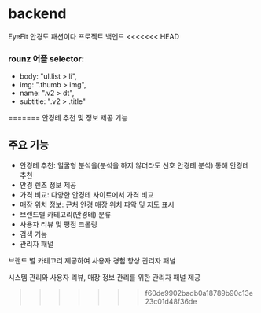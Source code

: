 # backend
EyeFit 안경도 패션이다 프로젝트 백엔드
<<<<<<< HEAD


### rounz 어플 selector:
- body: "ul.list > li",
- img: ".thumb > img",
- name: ".v2 > dt",
- subtitle: ".v2 > .title"

=======
안경테 추천 및 정보 제공 기능

## 주요 기능

- 안경테 추천: 얼굴형 분석을(분석을 하지 않더라도 선호 안경테 분석) 통해 안경테 추천
- 안경 렌즈 정보 제공
- 가격 비교: 다양한 안경테 사이트에서 가격 비교
- 매장 위치 정보: 근처 안경 매장 위치 파악 및 지도 표시
- 브랜드별 카테고리(안경테) 분류
- 사용자 리뷰 및 평점 크롤링
- 검색 기능
- 관리자 패널

브랜드 별 카테고리 제공하여 사용자 경험 향상
관리자 패널

시스템 관리와 사용자 리뷰, 매장 정보 관리를 위한 관리자 패널 제공
>>>>>>> f60de9902badb0a18789b90c13e23c01d48f36de
